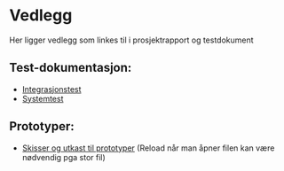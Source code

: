 # Vedlegg
Her ligger vedlegg som linkes til i prosjektrapport og testdokument

## Test-dokumentasjon:
- [Integrasjonstest](https://github.com/bachelorgruppe32/Vedlegg/blob/main/Integrasjonstesting-Zisson-Wallboard.pdf) 
- [Systemtest](https://github.com/bachelorgruppe32/Vedlegg/blob/main/Systemtest-Zisson-Wallboard.pdf)

## Prototyper:
- [Skisser og utkast til prototyper](https://github.com/bachelorgruppe32/Vedlegg/blob/main/Vedlegg_%20Skisser%20og%20utkast%20til%20prototyper.pdf) (Reload når man åpner filen kan være nødvendig pga stor fil)
